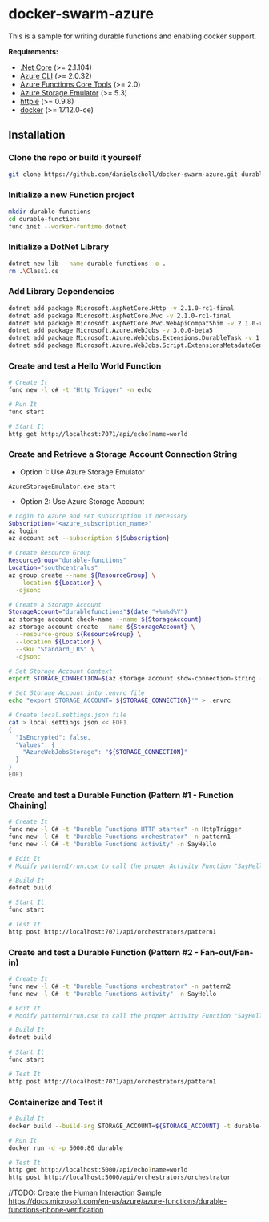 # docker-swarm-azure

This is a sample for writing durable functions  and enabling docker support.

__Requirements:__

- [.Net Core](https://www.microsoft.com/net/download/windows)  (>= 2.1.104)
- [Azure CLI](https://docs.microsoft.com/en-us/cli/azure/install-azure-cli?view=azure-cli-latest) (>= 2.0.32)
- [Azure Functions Core Tools](https://github.com/Azure/azure-functions-core-tools) (>= 2.0)
- [Azure Storage Emulator](https://docs.microsoft.com/en-us/azure/storage/common/storage-use-emulator) (>= 5.3)
- [httpie](https://github.com/jakubroztocil/httpie) (>= 0.9.8)
- [docker](https://docs.docker.com/install/) (>= 17.12.0-ce)

## Installation
### Clone the repo or build it yourself

```bash
git clone https://github.com/danielscholl/docker-swarm-azure.git durable-functions
```

### Initialize a new Function project

```bash
mkdir durable-functions
cd durable-functions
func init --worker-runtime dotnet
```

### Initialize a DotNet Library

```bash
dotnet new lib --name durable-functions -o .
rm .\Class1.cs
```

### Add Library Dependencies

```bash
dotnet add package Microsoft.AspNetCore.Http -v 2.1.0-rc1-final
dotnet add package Microsoft.AspNetCore.Mvc -v 2.1.0-rc1-final
dotnet add package Microsoft.AspNetCore.Mvc.WebApiCompatShim -v 2.1.0-rc1-final
dotnet add package Microsoft.Azure.WebJobs -v 3.0.0-beta5
dotnet add package Microsoft.Azure.WebJobs.Extensions.DurableTask -v 1.4.1
dotnet add package Microsoft.Azure.WebJobs.Script.ExtensionsMetadataGenerator -v 1.0.0-beta3
```

### Create and test a Hello World Function

```bash
# Create It
func new -l c# -t "Http Trigger" -n echo

# Run It
func start

# Start It
http get http://localhost:7071/api/echo?name=world
```

### Create and Retrieve a Storage Account Connection String

- Option 1:  Use Azure Storage Emulator

```
AzureStorageEmulator.exe start
```

- Option 2:  Use Azure Storage Account

```bash
# Login to Azure and set subscription if necessary
Subscription='<azure_subscription_name>'
az login
az account set --subscription ${Subscription}

# Create Resource Group
ResourceGroup="durable-functions"
Location="southcentralus"
az group create --name ${ResourceGroup} \
  --location ${Location} \
  -ojsonc

# Create a Storage Account
StorageAccount="durablefunctions"$(date "+%m%d%Y")
az storage account check-name --name ${StorageAccount}
az storage account create --name ${StorageAccount} \
  --resource-group ${ResourceGroup} \
  --location ${Location} \
  --sku "Standard_LRS" \
  -ojsonc

# Set Storage Account Context
export STORAGE_CONNECTION=$(az storage account show-connection-string --name ${StorageAccount} --resource-group ${ResourceGroup} --query connectionString -otsv)

# Set Storage Account into .envrc file
echo "export STORAGE_ACCOUNT='${STORAGE_CONNECTION}'" > .envrc

# Create local.settings.json file
cat > local.settings.json << EOF1
{
  "IsEncrypted": false,
  "Values": {
    "AzureWebJobsStorage": "${STORAGE_CONNECTION}"
  }
}
EOF1
```


### Create and test a Durable Function (Pattern #1 - Function Chaining)

```bash
# Create It
func new -l C# -t "Durable Functions HTTP starter" -n HttpTrigger
func new -l C# -t "Durable Functions orchestrator" -n pattern1
func new -l C# -t "Durable Functions Activity" -n SayHello

# Edit It
# Modify pattern1/run.csx to call the proper Activity Function "SayHello"

# Build It
dotnet build

# Start It
func start

# Test It
http post http://localhost:7071/api/orchestrators/pattern1
```

### Create and test a Durable Function (Pattern #2 - Fan-out/Fan-in)

```bash
# Create It
func new -l C# -t "Durable Functions orchestrator" -n pattern2
func new -l C# -t "Durable Functions Activity" -n SayHello

# Edit It
# Modify pattern1/run.csx to call the proper Activity Function "SayHello"

# Build It
dotnet build

# Start It
func start

# Test It
http post http://localhost:7071/api/orchestrators/pattern1
```






### Containerize and Test it

```bash
# Build It
docker build --build-arg STORAGE_ACCOUNT=${STORAGE_ACCOUNT} -t durable-functions .

# Run It
docker run -d -p 5000:80 durable

# Test It
http get http://localhost:5000/api/echo?name=world
http post http://localhost:5000/api/orchestrators/orchestrator
```


//TODO:  Create the Human Interaction Sample
https://docs.microsoft.com/en-us/azure/azure-functions/durable-functions-phone-verification
